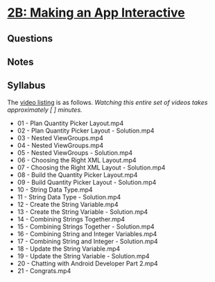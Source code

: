 # [2B: Making an App Interactive](https://www.udacity.com/course/viewer#!/c-ud837/l-4329970891)


## Questions

## Notes

## Syllabus
The [video listing](https://www.udacity.com/course/progress#!/c-ud837) is as follows. _Watching this entire set of videos takes approximately [ ] minutes._

* 01 - Plan Quantity Picker Layout.mp4
* 02 - Plan Quantity Picker Layout - Solution.mp4
* 03 - Nested ViewGroups.mp4
* 04 - Nested ViewGroups.mp4
* 05 - Nested ViewGroups - Solution.mp4
* 06 - Choosing the Right XML Layout.mp4
* 07 - Choosing the Right XML Layout - Solution.mp4
* 08 - Build the Quantity Picker Layout.mp4
* 09 - Build Quantity Picker Layout - Solution.mp4
* 10 - String Data Type.mp4
* 11 - String Data Type - Solution.mp4
* 12 - Create the String Variable.mp4
* 13 - Create the String Variable - Solution.mp4
* 14 - Combining Strings Together.mp4
* 15 - Combining Strings Together - Solution.mp4
* 16 - Combining String and Integer Variables.mp4
* 17 - Combining String and Integer - Solution.mp4
* 18 - Update the String Variable.mp4
* 19 - Update the String Variable - Solution.mp4
* 20 - Chatting with Android Developer Part 2.mp4
* 21 - Congrats.mp4